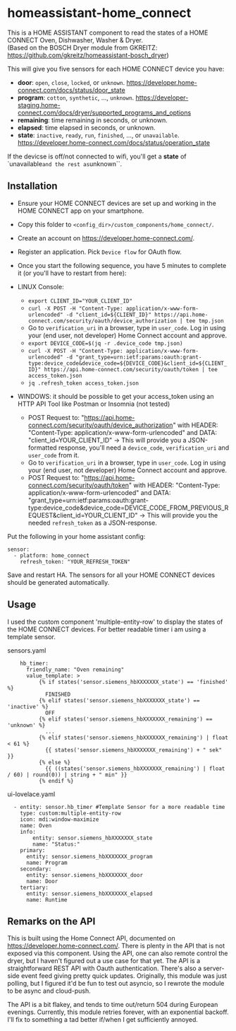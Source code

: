# homeassistant-home_connect

This is a HOME ASSISTANT component to read the states of a HOME CONNECT Oven, Dishwasher, Washer & Dryer.<br>
(Based on the BOSCH Dryer module from GKREITZ: https://github.com/gkreitz/homeassistant-bosch_dryer)

This will give you five sensors for each HOME CONNECT device you have:
- **door**: `open`, `close`, `locked`, or `unknown`. https://developer.home-connect.com/docs/status/door_state
- **program**: `cotton`, `synthetic`, ..., `unknown`. https://developer-staging.home-connect.com/docs/dryer/supported_programs_and_options
- **remaining**: time remaining in seconds, or unknown.
- **elapsed**: time elapsed in seconds, or unknown.
- **state**: `inactive`, `ready`, `run`, `finished`, ..., or `unavailable`. https://developer.home-connect.com/docs/status/operation_state

If the devicse is off/not connected to wifi, you'll get a **state** of `unavailable`` and the rest as ``unknown``.


## Installation
- Ensure your HOME CONNECT devices are set up and working in the HOME CONNECT app on your smartphone.
- Copy this folder to `<config_dir>/custom_components/home_connect/`.
- Create an account on https://developer.home-connect.com/.
- Register an application. Pick `Device flow` for OAuth flow.
- Once you start the following sequence, you have 5 minutes to complete it (or you'll have to restart from here):

- LINUX Console:
  - `export CLIENT_ID="YOUR_CLIENT_ID"`
  - `curl -X POST -H "Content-Type: application/x-www-form-urlencoded" -d "client_id=${CLIENT_ID}" https://api.home-connect.com/security/oauth/device_authorization | tee tmp.json`
  - Go to `verification_uri` in a browser, type in `user_code`. Log in using your (end user, not developer) Home Connect account and approve.
  - `export DEVICE_CODE=$(jq -r .device_code tmp.json)`
  - `curl -X POST -H "Content-Type: application/x-www-form-urlencoded" -d "grant_type=urn:ietf:params:oauth:grant-type:device_code&device_code=${DEVICE_CODE}&client_id=${CLIENT_ID}" https://api.home-connect.com/security/oauth/token | tee access_token.json`
  - `jq .refresh_token access_token.json`
  
- WINDOWS: it should be possible to get your access_token using an HTTP API Tool like Postman or Insomnia (not tested)
  - POST Request to: "https://api.home-connect.com/security/oauth/device_authorization" with HEADER: "Content-Type: application/x-www-form-urlencoded" and DATA: "client_id=YOUR_CLIENT_ID" -> This will provide you a JSON-formatted response, you'll need a `device_code`, `verification_uri` and `user_code` from it.
  - Go to `verification_uri` in a browser, type in `user_code`. Log in using your (end user, not developer) Home Connect account and approve.
  - POST Request to: "https://api.home-connect.com/security/oauth/token" with HEADER: "Content-Type: application/x-www-form-urlencoded" and DATA: "grant_type=urn:ietf:params:oauth:grant-type:device_code&device_code=DEVICE_CODE_FROM_PREVIOUS_REQUEST&client_id=YOUR_CLIENT_ID" -> This will provide you the needed `refresh_token` as a JSON-response.

Put the following in your home assistant config:
```
sensor:
  - platform: home_connect
    refresh_token: "YOUR_REFRESH_TOKEN"
```

Save and restart HA. The sensors for all your HOME CONNECT devices should be generated automatically.


## Usage
I used the custom component 'multiple-entity-row' to display the states of the HOME CONNECT devices. For better readable timer i am using a template sensor.

sensors.yaml
```
    hb_timer:
      friendly_name: "Oven remaining"
      value_template: >
          {% if states('sensor.siemens_hbXXXXXXX_state') == 'finished' %}
            FINISHED
          {% elif states('sensor.siemens_hbXXXXXXX_state') == 'inactive' %}
            OFF
          {% elif states('sensor.siemens_hbXXXXXXX_remaining') == 'unknown' %} 
            ...
          {% elif states('sensor.siemens_hbXXXXXXX_remaining') | float < 61 %}
            {{ states('sensor.siemens_hbXXXXXXX_remaining') + " sek" }}
          {% else %}
            {{ ((states('sensor.siemens_hbXXXXXXX_remaining') | float / 60) | round(0)) | string + " min" }}
          {% endif %}
```

ui-lovelace.yaml
```
  - entity: sensor.hb_timer #Template Sensor for a more readable time
    type: custom:multiple-entity-row
    icon: mdi:window-maximize
    name: Oven
    info:
        entity: sensor.siemens_hbXXXXXXX_state
        name: "Status:"
    primary:
      entity: sensor.siemens_hbXXXXXXX_program
      name: Program
    secondary:
      entity: sensor.siemens_hbXXXXXXX_door
      name: Door
    tertiary:
      entity: sensor.siemens_hbXXXXXXX_elapsed
      name: Runtime
```

## Remarks on the API
This is built using the Home Connect API, documented on https://developer.home-connect.com/. There is plenty in the API that is not exposed via this component. Using the API, one can also remote control the dryer, but I haven't figured out a use case for that yet. The API is a straightforward REST API with Oauth authentication. There's also a server-side event feed giving pretty quick updates. Originally, this module was just polling, but I figured it'd be fun to test out asyncio, so I rewrote the module to be async and cloud-push.

The API is a bit flakey, and tends to time out/return 504 during European evenings. Currently, this module retries forever, with an exponential backoff. I'll fix to something a tad better if/when I get sufficiently annoyed.
